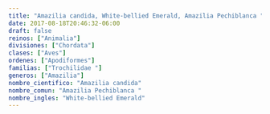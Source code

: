 ```yaml
---
title: "Amazilia candida, White-bellied Emerald, Amazilia Pechiblanca "
date: 2017-08-18T20:46:32-06:00
draft: false
reinos: ["Animalia"]
divisiones: ["Chordata"]
clases: ["Aves"]
ordenes: ["Apodiformes"]
familias: ["Trochilidae "]
generos: ["Amazilia"]
nombre_cientifico: "Amazilia candida"
nombre_comun: "Amazilia Pechiblanca "
nombre_ingles: "White-bellied Emerald"
---
```

